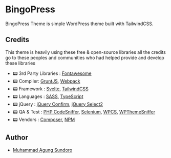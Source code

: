 # BingoPress

BingoPress Theme is simple WordPress theme built with TailwindCSS.

## Credits
This theme is heavily using these free & open-source libraries
all the credits go to these peoples and communities
who had helped provide and develop these libraries

* 📟 3rd Party Libraries : [Fontawesome](https://fontawesome.com/)
* 📟 Compiler: [GruntJS](https://gruntjs.com/), [Webpack](https://webpack.js.org/)
* 📟 Framework : [Svelte](https://svelte.dev/), [TailwindCSS](https://tailwindcss.com/)
* 📟 Languages : [SASS](https://sass-lang.com/), [TypeScript](https://www.typescriptlang.org/)
* 📟 jQuery : [jQuery Confirm](https://craftpip.github.io/jquery-confirm/), [jQuery Select2](https://github.com/select2/select2)
* 📟 QA & Test : [PHP CodeSniffer](https://github.com/squizlabs/PHP_CodeSniffer), [Selenium](https://www.selenium.dev/), [WPCS](https://github.com/WordPress/WordPress-Coding-Standards), [WPThemeSniffer](https://github.com/WPTT/theme-sniffer) 
* 📟 Vendors : [Composer](https://getcomposer.org/), [NPM](https://www.npmjs.com/)

## Author
* [Muhammad Agung Sundoro](https://agung2001.github.io)